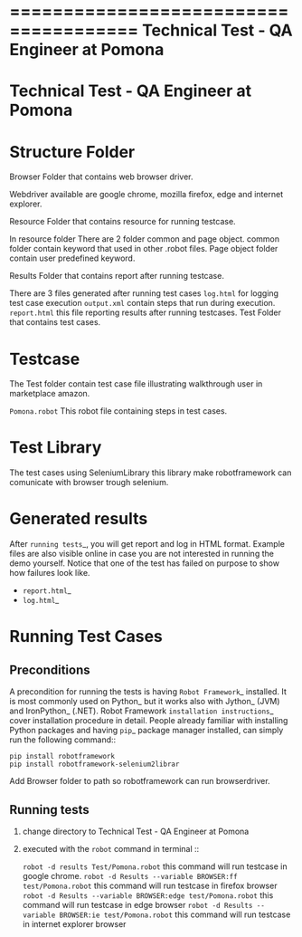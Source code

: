 ======================================
Technical Test - QA Engineer at Pomona
=======

Technical Test - QA Engineer at Pomona
======================================

Structure Folder
================

Browser
  Folder that contains web browser driver.

  Webdriver available are google chrome, mozilla firefox, edge and internet explorer.

Resource
  Folder that contains resource for running testcase.

  In resource folder There are 2 folder common and page object.
  common folder contain keyword that used in other .robot files.
  Page object folder contain user predefined keyword.

Results
  Folder that contains report after running testcase.

  There are 3 files generated after running test cases
  `log.html` for logging test case execution
  `output.xml` contain steps that run during execution.
  `report.html` this file reporting results after running testcases.
Test
  Folder that contains test cases.


Testcase
========

The Test folder contain test case file illustrating walkthrough user in marketplace amazon.

`Pomona.robot`
   This robot file containing steps in test cases.

Test Library
============

The test cases using SeleniumLibrary this library make robotframework can comunicate with browser trough selenium.

Generated results
=================

After `running tests`_, you will get report and log in HTML format. Example
files are also visible online in case you are not interested in running
the demo yourself. Notice that one of the test has failed on purpose to
show how failures look like.

- `report.html`_
- `log.html`_

Running Test Cases
============

Preconditions
-------------

A precondition for running the tests is having `Robot Framework`_ installed.
It is most commonly used on Python_ but it works also with Jython_ (JVM)
and IronPython_ (.NET). Robot Framework `installation instructions`_
cover installation procedure in detail. People already familiar with
installing Python packages and having `pip`_ package manager installed, can
simply run the following command::

    pip install robotframework
    pip install robotframework-selenium2librar

Add Browser folder to path so robotframework can run browserdriver.

Running tests
-------------

1. change directory to Technical Test - QA Engineer at Pomona

2. executed with the ``robot`` command in terminal ::

   `robot -d results Test/Pomona.robot` this command will run testcase in google chrome.
   `robot -d Results --variable BROWSER:ff test/Pomona.robot` this command will run testcase in firefox browser
   `robot -d Results --variable BROWSER:edge test/Pomona.robot` this command will run testcase in edge browser
   `robot -d Results --variable BROWSER:ie test/Pomona.robot` this command will run testcase in internet explorer browser
